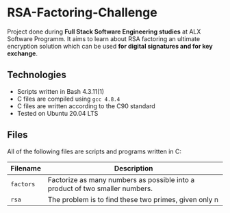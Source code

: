 # RSA-Factoring-Challenge

Project done during **Full Stack Software Engineering studies** at ALX Software Programm. It aims to learn about RSA factoring an ultimate encryption solution which can be used **for digital signatures and for key exchange**.

## Technologies
* Scripts written in Bash 4.3.11(1)
* C files are compiled using `gcc 4.8.4`
* C files are written according to the C90 standard
* Tested on Ubuntu 20.04 LTS

## Files
All of the following files are scripts and programs written in C:

| Filename | Description |
| -------- | ----------- |
| `factors` | Factorize as many numbers as possible into a product of two smaller numbers. |
| `rsa` | The problem is to find these two primes, given only n |

